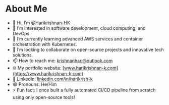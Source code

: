 # About Me

- 👋 Hi, I’m [@Harikrishnan-HK](https://github.com/Harikrishnan-HK)
- 👀 I’m interested in software development, cloud computing, and DevOps.
- 🌱 I’m currently learning advanced AWS services and container orchestration with Kubernetes.
- 💞️ I’m looking to collaborate on open-source projects and innovative tech solutions.
- 📫 How to reach me: [krishnanhari@outlook.com](mailto:krishnanhari@outlook.com)
- 🌐 My portfolio website: [www.harikrishnan-k.com](https://www.harikrishnan-k.com)
- 🔗 LinkedIn: [linkedin.com/in/harikrish-k](https://linkedin.com/in/harikrish-k)
- 😄 Pronouns: He/Him
- ⚡ Fun fact: I once built a fully automated CI/CD pipeline from scratch using only open-source tools!
